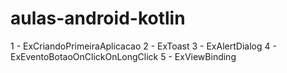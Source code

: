 # aulas-android-kotlin


1 - ExCriandoPrimeiraAplicacao
2 - ExToast
3 - ExAlertDialog
4 - ExEventoBotaoOnClickOnLongClick
5 - ExViewBinding